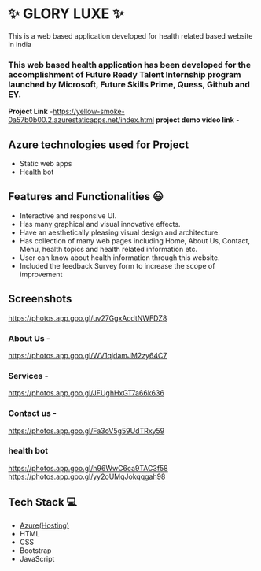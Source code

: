 

# ✨  GLORY LUXE ✨

This is a web based application developed for health related based website in india

### This web based health application has been developed for the accomplishment of Future Ready Talent Internship program launched by Microsoft, Future Skills Prime, Quess, Github and EY.


**Project Link** -https://yellow-smoke-0a57b0b00.2.azurestaticapps.net/index.html
**project demo video link** - 

## Azure technologies used for Project

- Static web apps
- Health bot

## Features and Functionalities 😃

- Interactive and responsive UI.
- Has many graphical and visual innovative effects.
- Have an aesthetically pleasing visual design and architecture.
- Has collection of many web pages including Home, About Us, Contact, Menu, health topics and health related information etc.
- User can know about health information through this website.
- Included the feedback Survey form to increase the scope of improvement 

## Screenshots
https://photos.app.goo.gl/uv27GgxAcdtNWFDZ8

### About Us -
https://photos.app.goo.gl/WV1qjdamJM2zy64C7

### Services -
https://photos.app.goo.gl/JFUghHxGT7a66k636

### Contact us -
https://photos.app.goo.gl/Fa3oV5g59UdTRxy59

### health bot
https://photos.app.goo.gl/h96WwC6ca9TAC3f58
https://photos.app.goo.gl/yy2oUMqJokqqgah98
 






## Tech Stack 💻

- [Azure(Hosting)](https://azure.microsoft.com/en-in/features/azure-portal/)
- HTML
- CSS
- Bootstrap
- JavaScript

